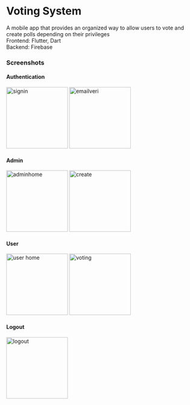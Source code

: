 # Voting System
A mobile app that provides an organized way to allow users to vote and create polls depending on their privileges
<br>Frontend: Flutter, Dart
<br>Backend: Firebase
### Screenshots
#### Authentication
<img width="163" alt="signin" src="https://user-images.githubusercontent.com/69793895/126945757-1033c9d4-78e2-4788-b7d3-cda5b17ea2ba.png"> <img width="163" alt="emailveri" src="https://user-images.githubusercontent.com/69793895/126945765-f2581364-b590-4a93-b799-d10000c8009d.png">
#### Admin
<img width="163" alt="adminhome" src="https://user-images.githubusercontent.com/69793895/126945776-c4bfbd3a-4509-4995-a470-591dc54494ae.png"> <img width="163" alt="create" src="https://user-images.githubusercontent.com/69793895/126945793-e4288cdc-a973-4228-8679-e28b831b9bdd.png">
#### User
<img width="163" alt="user home" src="https://user-images.githubusercontent.com/69793895/126945804-7c6b8f7e-8baa-4e60-9e3e-3922e8915e96.png"> <img width="163" alt="voting" src="https://user-images.githubusercontent.com/69793895/126945808-625d46ad-76ee-42cd-8b81-8167dd76c739.png">
#### Logout
<img width="163" alt="logout" src="https://user-images.githubusercontent.com/69793895/126945816-7bed1748-bf2d-4fff-aa39-4f545db3f181.png">
